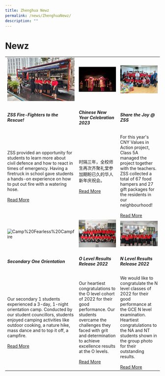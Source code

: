 ```yaml
---
title: Zhenghua Newz
permalink: /news/ZhenghuaNewz/
description: ""
---
```

# Newz
<table>
  <tr>
    <td width='33%'><img src="/images/TD1.jpg" alt="TotalDefence"></td>
    <td width='33%'><img src="/images/CNY1.jpg" alt="CNY1"></td>
    <td width='33%'><img src="/images/sharethejoy%20mainpic.jpg" alt="sharethejoy%20mainpic"></td>
  </tr>
  <tr>
    <td>
      <h5>ZSS Fire-Fighters to the Rescue!</h5>
    </td>
    <td>
      <h5>Chinese New Year Celebration 2023</h5>
    </td>
    <td>
      <h5>Share the Joy @ ZSS</h5>
    </td>
  </tr>
  <tr>
    <td>ZSS provided an opportunity for students to learn more about civil defence and how to react in times of emergency. Having a firetruck in school gave students a hands-on experience on how to put out fire with a watering hose.<br> <br>
      <a href="/sharethejoyzss/">Read More</a>
    </td>
    <td>时隔三年，全校师生再次齐聚礼堂参加期盼已久的华人新年庆祝会。<br>
      <br>
      <a href="/cny2023/">Read More</a>
    </td>
    <td>
      For this year's CNY Values in Action project, Class 5A managed the project together with the teachers. ZSS collected a total of 67 food hampers and 27 gift packages for the residents in our neighbourhood!<br>
      <br>
      <a href="/sharethejoyzss/">Read More</a>
    </td>
  </tr>
  <tr>
    <td width='33%'><img src="/images/Camp%20Fearless%20Campfire.jpeg" alt="Camp%20Fearless%20Campfire"></td>
    <td width='33%'><img src="/images/P1011262.jpg" alt="P1011262"></td>
    <td width='33%'><img src="/images/2022NLEVELRESULSTSRELEASE.jpg" alt="2022NLEVELRESULSTSRELEASE"></td>
  </tr>
  <tr>
    <td>
      <h5>Secondary One Orientation</h5>
    </td>
    <td>
		<h5>O Level Results Release 2022</h5>
		</td>
    <td>
		<h5>N Level Results Release 2022</h5>
		</td>
  </tr>
  <tr>
    <td>
   Our secondary 1 students experienced a 3-day, 1-night orientation camp. Conducted by our student councillors, students enjoyed camping activities like outdoor cooking, a nature hike, mass dance and to top it off, a campfire.<br>
      <br>
      <a href="/CampFearless2023/">Read More</a>
    </td>
    <td>
			      Our heartiest congratulations to the O level cohort of 2022 for their good performance. Our students overcame the challenges they faced with grit and determination to achieve excellence results at the O levels.<br>
      <br>
      <a href="/achievements/Academic-Achievements/permalink/">Read More</a>
		</td>
    <td>
			  We would like to congratulate the N level classes of 2022 for their good performance at the GCE N level examination. Heartiest congratulations to the NA and NT students shown in the group photo for their outstanding results.<br>
      <br>
      <a href="/achievements/Academic-Achievements/2022-N-Level-Examination-Results/">Read More</a>
		</td>
  </tr>
</table>